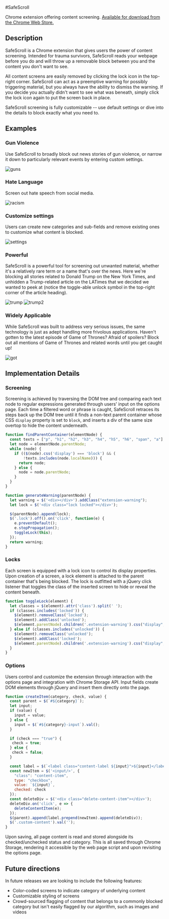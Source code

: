 #SafeScroll

Chrome extension offering content screening. [Available for download from the Chrome Web Store.](https://chrome.google.com/webstore/detail/safescroll/lkkeaiancamiccigdofacokfdjegoanm)

## Description

SafeScroll is a Chrome extension that gives users the power of content screening. Intended for trauma survivors, SafeScroll reads your webpage before you do and will throw up a removable block between you and the content you don't want to see.

All content screens are easily removed by clicking the lock icon in the top-right corner. SafeScroll can act as a preemptive warning for possibly triggering material, but you always have the ability to dismiss the warning. If you decide you actually didn't want to see what was beneath, simply click the lock icon again to put the screen back in place.

SafeScroll screening is fully customizable -- use default settings or dive into the details to block exactly what you need to.

## Examples

### Gun Violence

Use SafeScroll to broadly block out news stories of gun violence, or narrow it down to particularly relevant events by entering custom settings.

![guns]

### Hate Language

Screen out hate speech from social media.

![racism]


### Customize settings

Users can create new categories and sub-fields and remove existing ones to customize what content is blocked.

![settings]

### Powerful

SafeScroll is a powerful tool for screening out unwanted material, whether it's a relatively rare term or a name that's over the news. Here we're blocking all stories related to Donald Trump on the New York Times, and unhidden a Trump-related article on the LATimes that we decided we wanted to peek at (notice the toggle-able unlock symbol in the top-right corner of the article heading).

![trump]
![trump2]

### Widely Applicable

While SafeScroll was built to address very serious issues, the same technology is just as adept handling more frivolous applications. Haven't gotten to the latest episode of Game of Thrones? Afraid of spoilers? Block out all mentions of Game of Thrones and related words until you get caught up!

![got]

## Implementation Details

### Screening

Screening is achieved by traversing the DOM tree and comparing each text node to regular expressions generated through users' input on the options page. Each time a filtered word or phrase is caught, SafeScroll retraces its steps back up the DOM tree until it finds a non-text parent container whose CSS `display` property is set to `block`, and inserts a div of the same size overtop to hide the content underneath.

```javascript
function findParentContainer(elementNode) {
  const texts = ["p", "h1", "h2", "h3", "h4", "h5", "h6", "span", "a"];
  let node = elementNode.parentNode;
  while (node) {
    if (($(node).css('display') === 'block') && (
        !texts.includes(node.localName))) {
      return node;
    } else {
      node = node.parentNode;
    }
  }
}

function generateWarning(parentNode) {
  let warning = $('<div></div>').addClass("extension-warning");
  let lock = $('<div class="lock locked"></div>');

  $(parentNode).append(lock);
  $('.lock').off().on('click', function(e) {
    e.preventDefault();
    e.stopPropagation();
    toggleLock(this);
  });
  return warning;
}
```

### Locks

Each screen is equipped with a lock icon to control its display properties. Upon creation of a screen, a lock element is attached to the parent container that's being blocked. The lock is outfitted with a jQuery click listener that toggles the class of the inserted screen to hide or reveal the content beneath.

```javascript
function toggleLock(element) {
  let classes = $(element).attr('class').split(' ');
  if (classes.includes('locked')) {
    $(element).removeClass('locked');
    $(element).addClass('unlocked');
    $(element.parentNode).children('.extension-warning').css("display", "none");
  } else if (classes.includes('unlocked')) {
    $(element).removeClass('unlocked');
    $(element).addClass('locked');
    $(element.parentNode).children('.extension-warning').css("display", "block");
  }
}
```

### Options

Users control and customize the extension through interaction with the options page and integration with Chrome Storage API. Input fields create DOM elements through jQuery and insert them directly onto the page.

```javascript
function createItem(category, check, value) {
  const parent = $(`#${category}`);
  let input;
  if (value) {
    input = value;
  } else {
    input = $(`#${category}-input`).val();
  }

  if (check === "true") {
   check = true;
  } else {
   check = false;
  }

  const label = $(`<label class="content-label ${input}">${input}</label>`);
  const newItem = $('<input/>', {
    "class": "content-item",
    type: "checkbox",
    value: `${input}`,
    checked: check
  });
  const deleteDiv = $('<div class="delete-content-item"></div>');
  deleteDiv.on('click', e => {
    deleteContentItem(e);
  });
  $(parent).append(label.prepend(newItem).append(deleteDiv));
  $('.custom-content').val('');
}
```

Upon saving, all page content is read and stored alongside its checked/unchecked status and category. This is all saved through Chrome Storage, rendering it accessible by the web page script and upon revisiting the options page.

## Future directions

In future releases we are looking to include the following features:

- Color-coded screens to indicate category of underlying content
- Customizable styling of screens
- Crowd-sourced flagging of content that belongs to a commonly blocked category but isn't easily flagged by our algorithm, such as images and videos

[got]: ./css/images/got.png
[guns]: ./css/images/guns.png
[racism]: ./css/images/racism.png
[trump]: ./css/images/trump.png
[trump2]: ./css/images/trump2.png
[settings]: ./css/images/settings.png
